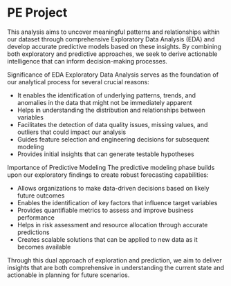# PE Project

This analysis aims to uncover meaningful patterns and relationships within our dataset through comprehensive Exploratory Data Analysis (EDA) and develop accurate predictive models based on these insights. By combining both exploratory and predictive approaches, we seek to derive actionable intelligence that can inform decision-making processes.

Significance of EDA
Exploratory Data Analysis serves as the foundation of our analytical process for several crucial reasons:
- It enables the identification of underlying patterns, trends, and anomalies in the data that might not be immediately apparent
- Helps in understanding the distribution and relationships between variables
- Facilitates the detection of data quality issues, missing values, and outliers that could impact our analysis
- Guides feature selection and engineering decisions for subsequent modeling
- Provides initial insights that can generate testable hypotheses

Importance of Predictive Modeling
The predictive modeling phase builds upon our exploratory findings to create robust forecasting capabilities:
- Allows organizations to make data-driven decisions based on likely future outcomes
- Enables the identification of key factors that influence target variables
- Provides quantifiable metrics to assess and improve business performance
- Helps in risk assessment and resource allocation through accurate predictions
- Creates scalable solutions that can be applied to new data as it becomes available

Through this dual approach of exploration and prediction, we aim to deliver insights that are both comprehensive in understanding the current state and actionable in planning for future scenarios.
